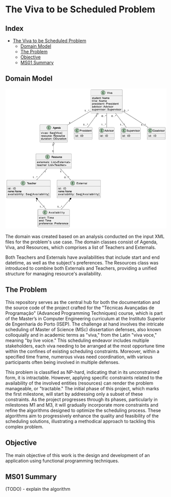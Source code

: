 # The Viva to be Scheduled Problem

## Index

- [The Viva to be Scheduled Problem](#the-viva-to-be-scheduled-problemhe)
  - [Domain Model]()
  - [The Problem](#the-problem)
  - [Objective](#objective)
  - [MS01 Summary](#ms01-summary)


## Domain Model

![img.png](./assets/domain-v3.png)

The domain was created based on an analysis conducted on the input XML files for the problem's use case. 
The domain classes consist of Agenda, Viva, and Resources, which comprises a list of Teachers and Externals.

Both Teachers and Externals have availabilities that include start and end datetime, as well as the subject's preferences. 
The Resources class was introduced to combine both Externals and Teachers, providing a unified structure for managing resource's availability.
      
## The Problem

This repository serves as the central hub for both the documentation and the source code of the project crafted for the "Técnicas Avançadas de Programação" (Advanced Programming Techniques) course, which is part of the Master’s in Computer Engineering curriculum at the Instituto Superior de Engenharia do Porto (ISEP).
The challenge at hand involves the intricate scheduling of Master of Science (MSc) dissertation defenses, also known colloquially and in academic terms as "viva," from the Latin "viva voce," meaning "by live voice." This scheduling endeavor includes multiple stakeholders, each viva needing to be arranged at the most opportune time within the confines of existing scheduling constraints. Moreover, within a specified time frame, numerous vivas need coordination, with various participants often being involved in multiple defenses.

This problem is classified as NP-hard, indicating that in its unconstrained form, it is intractable. However, applying specific constraints related to the availability of the involved entities (resources) can render the problem manageable, or "tractable." The initial phase of this project, which marks the first milestone, will start by addressing only a subset of these constraints. As the project progresses through its phases, particularly in milestones M1 and M3, it will gradually incorporate more constraints and refine the algorithms designed to optimize the scheduling process. These algorithms aim to progressively enhance the quality and feasibility of the scheduling solutions, illustrating a methodical approach to tackling this complex problem.

## Objective
The main objective of this work is the design and development of an application using functional
programming techniques.

## MS01 Summary
(TODO) - explain the algorithm
